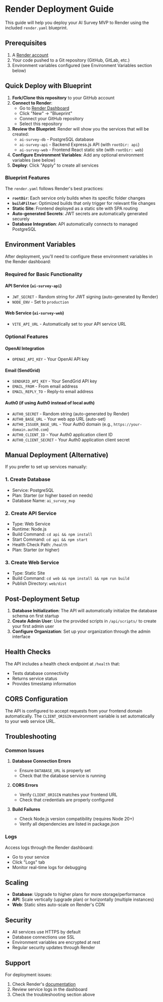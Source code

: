  # Render Deployment Guide

This guide will help you deploy your AI Survey MVP to Render using the included `render.yaml` blueprint.

## Prerequisites

1. A [Render account](https://render.com)
2. Your code pushed to a Git repository (GitHub, GitLab, etc.)
3. Environment variables configured (see Environment Variables section below)

## Quick Deploy with Blueprint

1. **Fork/Clone this repository** to your GitHub account
2. **Connect to Render**:
   - Go to [Render Dashboard](https://dashboard.render.com)
   - Click "New" → "Blueprint"
   - Connect your GitHub repository
   - Select this repository
3. **Review the Blueprint**: Render will show you the services that will be created:
   - `ai-survey-db` - PostgreSQL database
   - `ai-survey-api` - Backend Express.js API (with `rootDir: api`)
   - `ai-survey-web` - Frontend React static site (with `rootDir: web`)
4. **Configure Environment Variables**: Add any optional environment variables (see below)
5. **Deploy**: Click "Apply" to create all services

### Blueprint Features

The `render.yaml` follows Render's best practices:

- **`rootDir`**: Each service only builds when its specific folder changes
- **`buildFilter`**: Optimized builds that only trigger for relevant file changes
- **Static Site**: Frontend deployed as a static site with SPA routing
- **Auto-generated Secrets**: JWT secrets are automatically generated securely
- **Database Integration**: API automatically connects to managed PostgreSQL

## Environment Variables

After deployment, you'll need to configure these environment variables in the Render dashboard:

### Required for Basic Functionality

#### API Service (`ai-survey-api`)
- `JWT_SECRET` - Random string for JWT signing (auto-generated by Render)
- `NODE_ENV` - Set to `production`

#### Web Service (`ai-survey-web`)
- `VITE_API_URL` - Automatically set to your API service URL

### Optional Features

#### OpenAI Integration
- `OPENAI_API_KEY` - Your OpenAI API key

#### Email (SendGrid)
- `SENDGRID_API_KEY` - Your SendGrid API key
- `EMAIL_FROM` - From email address
- `EMAIL_REPLY_TO` - Reply-to email address

#### Auth0 (if using Auth0 instead of local auth)
- `AUTH0_SECRET` - Random string (auto-generated by Render)
- `AUTH0_BASE_URL` - Your web app URL (auto-set)
- `AUTH0_ISSUER_BASE_URL` - Your Auth0 domain (e.g., `https://your-domain.auth0.com`)
- `AUTH0_CLIENT_ID` - Your Auth0 application client ID
- `AUTH0_CLIENT_SECRET` - Your Auth0 application client secret

## Manual Deployment (Alternative)

If you prefer to set up services manually:

### 1. Create Database
- Service: PostgreSQL
- Plan: Starter (or higher based on needs)
- Database Name: `ai_survey_mvp`

### 2. Create API Service
- Type: Web Service
- Runtime: Node.js
- Build Command: `cd api && npm install`
- Start Command: `cd api && npm start`
- Health Check Path: `/health`
- Plan: Starter (or higher)

### 3. Create Web Service
- Type: Static Site
- Build Command: `cd web && npm install && npm run build`
- Publish Directory: `web/dist`

## Post-Deployment Setup

1. **Database Initialization**: The API will automatically initialize the database schema on first startup
2. **Create Admin User**: Use the provided scripts in `/api/scripts/` to create your first admin user
3. **Configure Organization**: Set up your organization through the admin interface

## Health Checks

The API includes a health check endpoint at `/health` that:
- Tests database connectivity
- Returns service status
- Provides timestamp information

## CORS Configuration

The API is configured to accept requests from your frontend domain automatically. The `CLIENT_ORIGIN` environment variable is set automatically to your web service URL.

## Troubleshooting

### Common Issues

1. **Database Connection Errors**
   - Ensure `DATABASE_URL` is properly set
   - Check that the database service is running

2. **CORS Errors**
   - Verify `CLIENT_ORIGIN` matches your frontend URL
   - Check that credentials are properly configured

3. **Build Failures**
   - Check Node.js version compatibility (requires Node 20+)
   - Verify all dependencies are listed in package.json

### Logs

Access logs through the Render dashboard:
- Go to your service
- Click "Logs" tab
- Monitor real-time logs for debugging

## Scaling

- **Database**: Upgrade to higher plans for more storage/performance
- **API**: Scale vertically (upgrade plan) or horizontally (multiple instances)
- **Web**: Static sites auto-scale on Render's CDN

## Security

- All services use HTTPS by default
- Database connections use SSL
- Environment variables are encrypted at rest
- Regular security updates through Render

## Support

For deployment issues:
1. Check Render's [documentation](https://render.com/docs)
2. Review service logs in the dashboard
3. Check the troubleshooting section above
